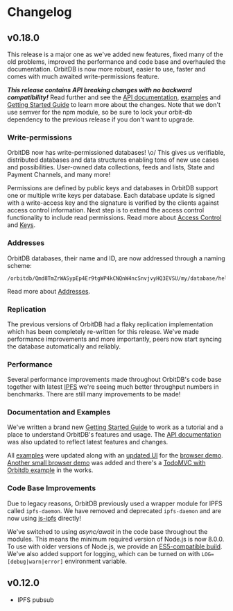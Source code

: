 # Changelog

## v0.18.0

This release is a major one as we've added new features, fixed many of the old problems, improved the performance and code base and overhauled the documentation. OrbitDB is now more robust, easier to use, faster and comes with much awaited write-permissions feature.

***This release contains API breaking changes with no backward compatibility!*** Read further and see the [API documentation](https://github.com/orbitdb/orbit-db/blob/master/API.md), [examples](https://github.com/orbitdb/orbit-db/tree/master/examples) and [Getting Started Guide](https://github.com/orbitdb/orbit-db/blob/master/GUIDE.md) to learn more about the changes. Note that we don't use semver for the npm module, so be sure to lock your orbit-db dependency to the previous release if you don't want to upgrade.

### Write-permissions

OrbitDB now has write-permissioned databases! \o/ This gives us verifiable, distributed databases and data structures enabling tons of new use cases and possibilities. User-owned data collections, feeds and lists, State and Payment Channels, and many more! 

Permissions are defined by public keys and databases in OrbitDB support one or multiple write keys per database. Each database update is signed with a write-access key and the signature is verified by the clients against access control information. Next step is to extend the access control functionality to include read permissions. Read more about [Access Control](https://github.com/orbitdb/orbit-db/blob/master/GUIDE.md#access-control) and [Keys](https://github.com/orbitdb/orbit-db/blob/master/GUIDE.md#keys).

### Addresses

OrbitDB databases, their name and ID, are now addressed through a naming scheme:

```
/orbitdb/Qmd8TmZrWASypEp4Er9tgWP4kCNQnW4ncSnvjvyHQ3EVSU/my/database/hello
```

Read more about [Addresses](https://github.com/orbitdb/orbit-db/blob/master/GUIDE.md#address).

### Replication

The previous versions of OrbitDB had a flaky replication implementation which has been completely re-written for this release. We've made performance improvements and more importantly, peers now start syncing the database automatically and reliably.

### Performance

Several performance improvements made throughout OrbitDB's code base together with latest [IPFS](https://github.com/ipfs/js-ipfs) we're seeing much better throughput numbers in benchmarks. There are still many improvements to be made!

### Documentation and Examples

We've written a brand new [Getting Started Guide](https://github.com/orbitdb/orbit-db/blob/master/GUIDE.md) to work as a tutorial and a place to understand OrbitDB's features and usage. The [API documentation](https://github.com/orbitdb/orbit-db/blob/master/API.md) was also updated to reflect latest features and changes.

All [examples](https://github.com/orbitdb/orbit-db/tree/master/examples) were updated along with an [updated UI](https://raw.githubusercontent.com/orbitdb/orbit-db/feat/write-access/screenshots/example1.png) for the [browser demo](https://ipfs.io/ipfs/QmRosp97r8GGUEdj5Wvivrn5nBkuyajhRXFUcWCp5Zubbo/). [Another small browser demo](https://ipfs.io/ipfs/QmasHFRj6unJ3nSmtPn97tWDaQWEZw3W9Eh3gUgZktuZDZ/) was added and there's a [TodoMVC with Orbitdb example](https://github.com/orbitdb/orbit-db/issues/246) in the works.

### Code Base Improvements

Due to legacy reasons, OrbitDB previously used a wrapper module for IPFS called `ipfs-daemon`. We have removed and deprecated `ipfs-daemon` and are now using [js-ipfs](https://github.com/ipfs/js-ipfs) directly!

We've switched to using *async/await* in the code base throughout the modules. This means the minimum required version of Node.js is now 8.0.0. To use with older versions of Node.js, we provide an [ES5-compatible build](https://github.com/orbitdb/orbit-db/tree/master/dist/es5). We've also added support for logging, which can be turned on with `LOG=[debug|warn|error]` environment variable.

## v0.12.0
- IPFS pubsub
